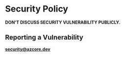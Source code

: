 # Security Policy

**DON'T DISCUSS SECURITY VULNERABILITY PUBLICLY.**



## Reporting a Vulnerability

**[security@azcore.dev](mailto:security@azcore.dev)**
